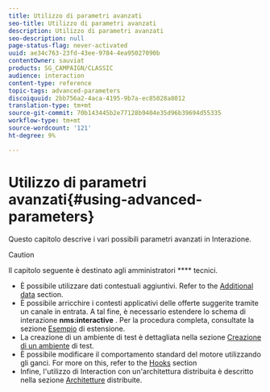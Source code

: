 ```yaml
---
title: Utilizzo di parametri avanzati
seo-title: Utilizzo di parametri avanzati
description: Utilizzo di parametri avanzati
seo-description: null
page-status-flag: never-activated
uuid: ae34c763-23fd-43ee-9784-4ea95027090b
contentOwner: sauviat
products: SG_CAMPAIGN/CLASSIC
audience: interaction
content-type: reference
topic-tags: advanced-parameters
discoiquuid: 2bb756a2-4aca-4195-9b7a-ec85028a8012
translation-type: tm+mt
source-git-commit: 70b143445b2e77128b9404e35d96b39694d55335
workflow-type: tm+mt
source-wordcount: '121'
ht-degree: 9%

---
```



# Utilizzo di parametri avanzati{#using-advanced-parameters}

Questo capitolo descrive i vari possibili parametri avanzati in Interazione.

>[!CAUTION]
>
>Il capitolo seguente è destinato agli amministratori **** tecnici.

* È possibile utilizzare dati contestuali aggiuntivi. Refer to the [Additional data](../../interaction/using/additional-data.md) section.
* È possibile arricchire i contesti applicativi delle offerte suggerite tramite un canale in entrata. A tal fine, è necessario estendere lo schema di interazione **nms:interactive** . Per la procedura completa, consultate la sezione [Esempio](../../interaction/using/extension-example.md) di estensione.
* La creazione di un ambiente di test è dettagliata nella sezione [Creazione di un ambiente](../../interaction/using/creating-a-test-environment.md) di test.
* È possibile modificare il comportamento standard del motore utilizzando gli ganci. For more on this, refer to the [Hooks](../../interaction/using/hooks.md) section
* Infine, l&#39;utilizzo di Interaction con un&#39;architettura distribuita è descritto nella sezione [Architetture](../../interaction/using/distributed-architectures.md) distribuite.


